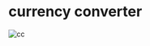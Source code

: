 # currency converter

![cc](https://github.com/ankanmaiti/currency-converter/assets/141055693/85eee9e3-3298-42f4-9e27-602345b753cc)
